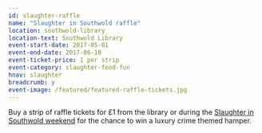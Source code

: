 ```yaml
---
id: slaughter-raffle
name: "Slaughter in Southwold raffle"
location: southwold-library
location-text: Southwold Library
event-start-date: 2017-05-01
event-end-date: 2017-06-18
event-ticket-price: 1 per strip
event-category: slaughter-food-fun
hnav: slaughter
breadcrumb: y
event-image: /featured/featured-raffle-tickets.jpg
---
```


Buy a strip of raffle tickets for £1 from the library or during the [Slaughter in Southwold weekend](/slaughter/) for the chance to win a luxury crime themed hamper.
